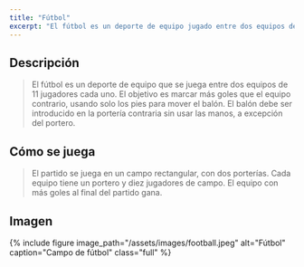 ```yaml
---
title: "Fútbol"
excerpt: "El fútbol es un deporte de equipo jugado entre dos equipos de 11 jugadores."
---
```


## Descripción

> El fútbol es un deporte de equipo que se juega entre dos equipos de 11 jugadores cada uno. El objetivo es marcar más goles que el equipo contrario, usando solo los pies para mover el balón. El balón debe ser introducido en la portería contraria sin usar las manos, a excepción del portero.

## Cómo se juega

> El partido se juega en un campo rectangular, con dos porterías. Cada equipo tiene un portero y diez jugadores de campo. El equipo con más goles al final del partido gana.

## Imagen

{% include figure image_path="/assets/images/football.jpeg" alt="Fútbol" caption="Campo de fútbol" class="full" %}
